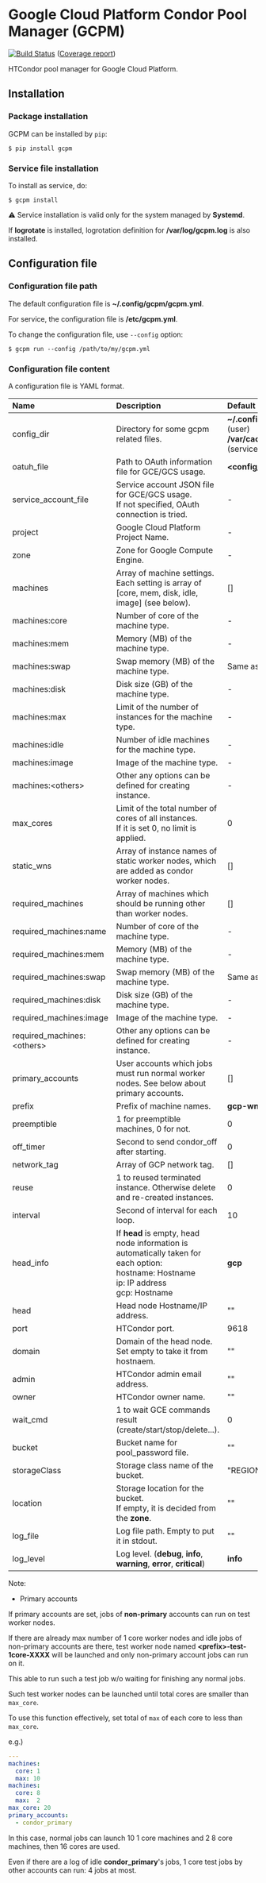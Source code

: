 # Google Cloud Platform Condor Pool Manager (GCPM)

[![Build Status](https://travis-ci.org/mickaneda/gcpm.svg?branch=master)](https://travis-ci.org/mickaneda/gcpm) ([Coverage report](https://mickaneda.github.io/gcpm/))

HTCondor pool manager for Google Cloud Platform.

## Installation

### Package installation

GCPM can be installed by `pip`:

    $ pip install gcpm

### Service file installation

To install as service, do:

    $ gcpm install

:warning: Service installation is valid only for the system managed by **Systemd**.

If **logrotate** is installed, logrotation definition for **/var/log/gcpm.log** is also installed.

## Configuration file

### Configuration file path

The default configuration file is **~/.config/gcpm/gcpm.yml**.

For service, the configuration file is **/etc/gcpm.yml**.

To change the configuration file, use `--config` option:

    $ gcpm run --config /path/to/my/gcpm.yml

### Configuration file content

A configuration file is YAML format.

Name|Description|Default Value|Mandatory|
:---|:----------|:------------|:--------|
config_dir   | Directory for some gcpm related files.|**~/.config/gcpm/** (user)<br>**/var/cache/gcpm** (service)|No
oatuh_file   | Path to OAuth information file for GCE/GCS usage.|**<config_dir>/oauth**|No
service_account_file | Service account JSON file for GCE/GCS usage.<br>If not specified, OAuth connection is tried.|-|No
project      | Google Cloud Platform Project Name.|-|Yes
zone         | Zone for Google Compute Engine.|-|Yes
machines     | Array of machine settings.<br>Each setting is array of [core, mem, disk, idle, image] (see below).|[]|Yes
machines:core     | Number of core of the machine type.|-|Yes
machines:mem      | Memory (MB) of the machine type.|-|Yes
machines:swap     | Swap memory (MB) of the machine type.|Same as mem|No
machines:disk     | Disk size (GB) of the machine type.|-|Yes
machines:max      | Limit of the number of instances for the machine type.|-|Yes
machines:idle     | Number of idle machines for the machine type.|-|Yes
machines:image    | Image of the machine type.|-|Yes
machines:&lt;others&gt; | Other any options can be defined for creating instance.|-|No
max_cores    | Limit of the total number of cores of all instances.<br>If it is set 0, no limit is applied.|0|No
static_wns   | Array of instance names of static worker nodes, which are added as condor worker nodes.|[]|No
required_machines          | Array of machines which should be running other than worker nodes.|[]|No
required_machines:name     | Number of core of the machine type.|-|Yes
required_machines:mem      | Memory (MB) of the machine type.|-|Yes
required_machines:swap     | Swap memory (MB) of the machine type.|Same as mem|No
required_machines:disk     | Disk size (GB) of the machine type.|-|Yes
required_machines:image    | Image of the machine type.|-|Yes
required_machines:&lt;others&gt; | Other any options can be defined for creating instance.|-|No
primary_accounts |User accounts which jobs must run normal worker nodes. See below about primary accounts.|[]|No
prefix       | Prefix of machine names.|**gcp-wn**|No
preemptible  | 1 for preemptible machines, 0 for not.|0|No
off_timer    | Second to send condor_off after starting.|0|No
network_tag  | Array of GCP network tag.|[]|No
reuse        | 1 to reused terminated instance. Otherwise delete and re-created instances.|0|No
interval     | Second of interval for each loop.|10|No
head_info    | If **head** is empty, head node information is automatically taken for each option:<br>hostname: Hostname<br>ip: IP address<br>gcp: Hostname|**gcp**|No
head         | Head node Hostname/IP address.|""|No
port         | HTCondor port.|9618|No
domain       | Domain of the head node.<br>Set empty to take it from hostnaem.|""|No
admin        | HTCondor admin email address.|""|Yes
owner        | HTCondor owner name.|""|Yes
wait_cmd     | 1 to wait GCE commands result (create/start/stop/delete...).|0|No
bucket       | Bucket name for pool_password file.|""|Yes
storageClass | Storage class name of the bucket.|"REGIONAL"|No
location     | Storage location for the bucket.<br>If empty, it is decided from the **zone**.|""|No
log_file     | Log file path. Empty to put it in stdout.|""|No
log_level    | Log level. (**debug**, **info**, **warning**, **error**, **critical**)|**info**|No


Note:

* Primary accounts

If primary accounts are set, jobs of **non-primary** accounts can run on test worker nodes.

If there are already max number of 1 core worker nodes
and idle jobs of non-primary accounts are there,
test worker node named **&lt;prefix&gt;-test-1core-XXXX** will be launched
and only non-primary account jobs can run on it.

This able to run such a test job w/o waiting for finishing any normal jobs.

Such test worker nodes can be launched until total cores are smaller than `max_core`.

To use this function effectively, set total of `max` of each core to less than `max_core`.

e.g.)

```yml
---
machines:
  core: 1
  max: 10
machines:
  core: 8
  max:  2
max_core: 20
primary_accounts:
  - condor_primary
```

In this case, normal jobs can launch 10 1 core machines and 2 8 core machines,
then 16 cores are used.

Even if there are a log of idle **condor_primary**'s jobs,
1 core test jobs by other accounts can run: 4 jobs at most.
